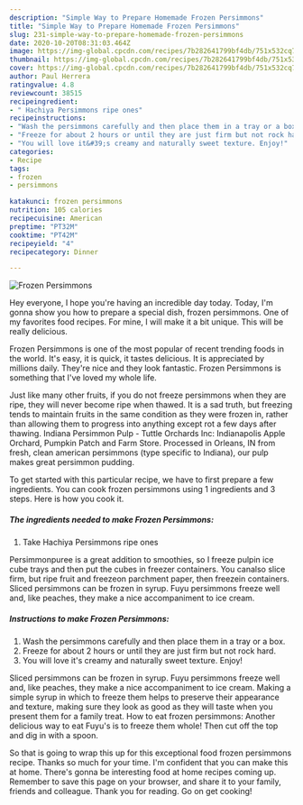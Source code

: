 ```yaml
---
description: "Simple Way to Prepare Homemade Frozen Persimmons"
title: "Simple Way to Prepare Homemade Frozen Persimmons"
slug: 231-simple-way-to-prepare-homemade-frozen-persimmons
date: 2020-10-20T08:31:03.464Z
image: https://img-global.cpcdn.com/recipes/7b282641799bf4db/751x532cq70/frozen-persimmons-recipe-main-photo.jpg
thumbnail: https://img-global.cpcdn.com/recipes/7b282641799bf4db/751x532cq70/frozen-persimmons-recipe-main-photo.jpg
cover: https://img-global.cpcdn.com/recipes/7b282641799bf4db/751x532cq70/frozen-persimmons-recipe-main-photo.jpg
author: Paul Herrera
ratingvalue: 4.8
reviewcount: 38515
recipeingredient:
- " Hachiya Persimmons ripe ones"
recipeinstructions:
- "Wash the persimmons carefully and then place them in a tray or a box."
- "Freeze for about 2 hours or until they are just firm but not rock hard."
- "You will love it&#39;s creamy and naturally sweet texture. Enjoy!"
categories:
- Recipe
tags:
- frozen
- persimmons

katakunci: frozen persimmons 
nutrition: 105 calories
recipecuisine: American
preptime: "PT32M"
cooktime: "PT42M"
recipeyield: "4"
recipecategory: Dinner

---
```



![Frozen Persimmons](https://img-global.cpcdn.com/recipes/7b282641799bf4db/751x532cq70/frozen-persimmons-recipe-main-photo.jpg)

Hey everyone, I hope you're having an incredible day today. Today, I'm gonna show you how to prepare a special dish, frozen persimmons. One of my favorites food recipes. For mine, I will make it a bit unique. This will be really delicious.

Frozen Persimmons is one of the most popular of recent trending foods in the world. It's easy, it is quick, it tastes delicious. It is appreciated by millions daily. They're nice and they look fantastic. Frozen Persimmons is something that I've loved my whole life.

Just like many other fruits, if you do not freeze persimmons when they are ripe, they will never become ripe when thawed. It is a sad truth, but freezing tends to maintain fruits in the same condition as they were frozen in, rather than allowing them to progress into anything except rot a few days after thawing. Indiana Persimmon Pulp - Tuttle Orchards Inc: Indianapolis Apple Orchard, Pumpkin Patch and Farm Store. Processed in Orleans, IN from fresh, clean american persimmons (type specific to Indiana), our pulp makes great persimmon pudding.


To get started with this particular recipe, we have to first prepare a few ingredients. You can cook frozen persimmons using 1 ingredients and 3 steps. Here is how you cook it.

<!--inarticleads1-->

##### The ingredients needed to make Frozen Persimmons:

1. Take  Hachiya Persimmons ripe ones


Persimmonpuree is a great addition to smoothies, so I freeze pulpin ice cube trays and then put the cubes in freezer containers. You canalso slice firm, but ripe fruit and freezeon parchment paper, then freezein containers. Sliced persimmons can be frozen in syrup. Fuyu persimmons freeze well and, like peaches, they make a nice accompaniment to ice cream. 

<!--inarticleads2-->

##### Instructions to make Frozen Persimmons:

1. Wash the persimmons carefully and then place them in a tray or a box.
1. Freeze for about 2 hours or until they are just firm but not rock hard.
1. You will love it&#39;s creamy and naturally sweet texture. Enjoy!


Sliced persimmons can be frozen in syrup. Fuyu persimmons freeze well and, like peaches, they make a nice accompaniment to ice cream. Making a simple syrup in which to freeze them helps to preserve their appearance and texture, making sure they look as good as they will taste when you present them for a family treat. How to eat frozen persimmons: Another delicious way to eat Fuyu&#39;s is to freeze them whole! Then cut off the top and dig in with a spoon. 

So that is going to wrap this up for this exceptional food frozen persimmons recipe. Thanks so much for your time. I'm confident that you can make this at home. There's gonna be interesting food at home recipes coming up. Remember to save this page on your browser, and share it to your family, friends and colleague. Thank you for reading. Go on get cooking!
